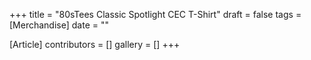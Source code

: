 +++
title = "80sTees Classic Spotlight CEC T-Shirt"
draft = false
tags = [Merchandise]
date = ""

[Article]
contributors = []
gallery = []
+++